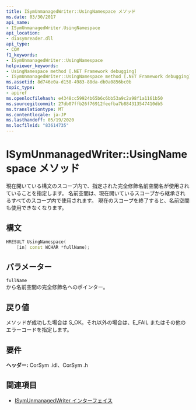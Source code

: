 ```yaml
---
title: ISymUnmanagedWriter::UsingNamespace メソッド
ms.date: 03/30/2017
api_name:
- ISymUnmanagedWriter.UsingNamespace
api_location:
- diasymreader.dll
api_type:
- COM
f1_keywords:
- ISymUnmanagedWriter::UsingNamespace
helpviewer_keywords:
- UsingNamespace method [.NET Framework debugging]
- ISymUnmanagedWriter::UsingNamespace method [.NET Framework debugging]
ms.assetid: 8d746e0a-d158-4983-88da-db0a0856bc0b
topic_type:
- apiref
ms.openlocfilehash: e4348cc59924b65b6c6bb53a9c2a98f1a1161b50
ms.sourcegitcommit: 27db07ffb26f76912feefba7b884313547410db5
ms.translationtype: MT
ms.contentlocale: ja-JP
ms.lasthandoff: 05/19/2020
ms.locfileid: "83614735"
---
```

# <a name="isymunmanagedwriterusingnamespace-method"></a>ISymUnmanagedWriter::UsingNamespace メソッド
現在開いている構文のスコープ内で、指定された完全修飾名前空間名が使用されていることを指定します。 名前空間は、現在開いているスコープから継承されるすべてのスコープ内で使用されます。 現在のスコープを終了すると、名前空間も使用できなくなります。  
  
## <a name="syntax"></a>構文  
  
```cpp  
HRESULT UsingNamespace(  
    [in] const WCHAR *fullName);  
```  
  
## <a name="parameters"></a>パラメーター  
 `fullName`  
 から名前空間の完全修飾名へのポインター。  
  
## <a name="return-value"></a>戻り値  
 メソッドが成功した場合は S_OK。それ以外の場合は、E_FAIL またはその他のエラーコードを指定します。  
  
## <a name="requirements"></a>要件  
 **ヘッダー:** CorSym .idl、CorSym .h  
  
## <a name="see-also"></a>関連項目

- [ISymUnmanagedWriter インターフェイス](isymunmanagedwriter-interface.md)
